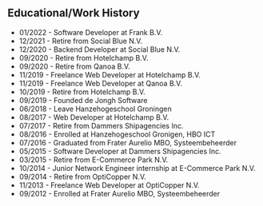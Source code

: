 ## Educational/Work History

* 01/2022 - Software Developer at Frank B.V.</li>
* 12/2021 - Retire from Social Blue N.V.</li>
* 12/2020 - Backend Developer at Social Blue N.V.
* 09/2020 - Retire from Hotelchamp B.V.
* 09/2020 - Retire from Qanoa B.V.
* 11/2019 - Freelance Web Developer at Hotelchamp B.V.
* 11/2019 - Freelance Web Developer at Qanoa B.V.
* 10/2019 - Retire from Hotelchamp B.V.
* 09/2019 - Founded de Jongh Software
* 06/2018 - Leave Hanzehogeschool Groningen
* 08/2017 - Web Developer at Hotelchamp B.V.
* 07/2017 - Retire from Dammers Shipagencies Inc.
* 08/2016 - Enrolled at Hanzehogeschool Gronigen, HBO ICT
* 07/2016 - Graduated from Frater Aurelio MBO, Systeembeheerder
* 05/2015 - Software Developer at Dammers Shipagencies Inc.
* 03/2015 - Retire from E-Commerce Park N.V.
* 10/2014 - Junior Network Engineer internship at E-Commerce Park N.V.
* 09/2014 - Retire from OptiCopper N.V.
* 11/2013 - Freelance Web Developer at OptiCopper N.V.
* 09/2012 - Enrolled at Frater Aurelio MBO, Systeembeheerder
    

